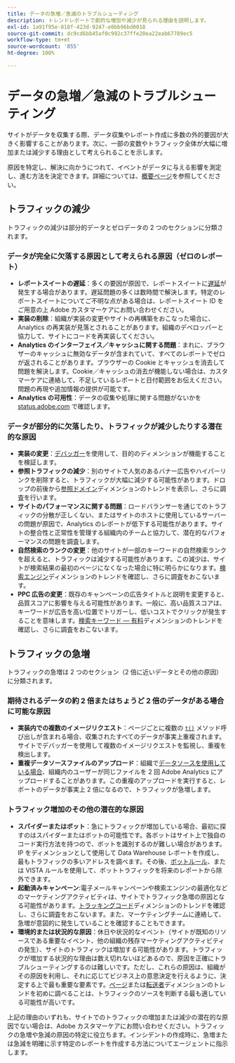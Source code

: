 ```yaml
---
title: データの急増／急減のトラブルシューティング
description: トレンドレポートで劇的な増加や減少が見られる理由を説明します。
exl-id: 1a91f95e-818f-423d-9247-e0bb96bd0018
source-git-commit: dc9cd6bb45af0c992c37ffe20ea22eab67789ec5
workflow-type: tm+mt
source-wordcount: '855'
ht-degree: 100%

---
```


# データの急増／急減のトラブルシューティング

サイトがデータを収集する際、データ収集やレポート作成に多数の外的要因が大きく影響することがあります。次に、一部の変数やトラフィック全体が大幅に増加または減少する理由として考えられることを示します。

原因を特定し、解決に向かうにつれて、イベントがデータに与える影響を測定し、進む方法を決定できます。詳細については、[概要ページ](overview.md)を参照してください。

## トラフィックの減少

トラフィックの減少は部分的データとゼロデータの 2 つのセクションに分類されます。

### データが完全に欠落する原因として考えられる原因（ゼロのレポート）

* **レポートスイートの遅延**：多くの要因が原因で、レポートスイートに[遅延](../latency.md)が発生する場合があります。遅延問題の多くは数時間で解決します。特定のレポートスイートについてご不明な点がある場合は、レポートスイート ID をご用意の上 Adobe カスタマーケアにお問い合わせください。
* **実装の削除**：組織が実装の変更やサイトの再構築をおこなった場合に、Analytics の再実装が見落とされることがあります。組織のデベロッパーと協力して、サイトにコードを再実装してください。
* **Analytics のインターフェイス／キャッシュに関する問題**：まれに、ブラウザーのキャッシュに無効なデータが含まれていて、すべてのレポートでゼロが返されることがあります。ブラウザーの Cookie とキャッシュを消去して問題を解決します。Cookie／キャッシュの消去が機能しない場合は、カスタマーケアに連絡して、不足しているレポートと日付範囲をお伝えください。問題の再現や追加情報の提供が可能です。
* **Analytics の可用性**：データの収集や処理に関する問題がないかを [status.adobe.com](https://status.adobe.com/products/1173/jp) で確認します。

### データが部分的に欠落したり、トラフィックが減少したりする潜在的な原因

* **実装の変更**：[デバッガー](/help/implement/validate/debugger.md)を使用して、目的のディメンションが機能することを検証します。
* **参照トラフィックの減少**：別のサイトで人気のあるバナー広告やハイパーリンクを削除すると、トラフィックが大幅に減少する可能性があります。ドロップの前後から[参照ドメイン](/help/components/dimensions/referring-domain.md)ディメンションのトレンドを表示し、さらに調査を行います。
* **サイトのパフォーマンスに関する問題**：ロードバランサーを通じてのトラフィックの分散が正しくない、またはサイトのホストに使用しているサーバーの問題が原因で、Analytics のレポートが低下する可能性があります。サイトの整合性と正常性を管理する組織内のチームと協力して、潜在的なパフォーマンスの問題を調査します。
* **自然検索のランクの変更**：他のサイトが一部のキーワードの自然検索ランクを超えると、トラフィックは減少する可能性があります。この減少は、サイトが検索結果の最初のページになくなった場合に特に明らかになります。[検索エンジン](/help/components/dimensions/search-engine.md)ディメンションのトレンドを確認し、さらに調査をおこないます。
* **PPC 広告の変更**：既存のキャンペーンの広告タイトルと説明を変更すると、品質スコアに影響を与える可能性があります。一般に、高い品質スコアは、キーワードが広告を高い位置でトリガーし、低いコストでクリックが発生することを意味します。[検索キーワード — 有料](/help/components/dimensions/search-keyword.md)ディメンションのトレンドを確認し、さらに調査をおこないます。

## トラフィックの急増

トラフィックの急増は 2 つのセクション（2 倍に近いデータとその他の原因）に分類されます。

### 期待されるデータの約 2 倍またはちょうど 2 倍のデータがある場合に可能な原因

* **実装内での複数のイメージリクエスト**：ページごとに複数の [`t()`](/help/implement/vars/functions/t-method.md) メソッド呼び出しが含まれる場合、収集されたすべてのデータが事実上重複されます。サイトでデバッガーを使用して複数のイメージリクエストを監視し、重複を検出します。
* **重複データソースファイルのアップロード**：組織で[データソースを使用している場合](/help/import/c-data-sources/datasrc-home.md)、組織内のユーザーが同じファイルを 2 回 Adobe Analytics にアップロードすることがあります。この重複のアップロードを実行すると、レポートのデータが事実上 2 倍になるので、トラフィックが急増します。

### トラフィック増加のその他の潜在的な原因

* **スパイダーまたはボット**：急にトラフィックが増加している場合、最初に探すのはスパイダーまたはボットの可能性です。各ボットはサイト上で独自のコード実行方法を持つので、ボットを識別するのが難しい場合があります。IP をディメンションとして使用して Data Warehouse レポートを作成し、最もトラフィックの多いアドレスを調べます。その後、[ボットルール](/help/admin/admin/c-manage-report-suites/c-edit-report-suites/general/bot-removal/bot-rules.md)、または VISTA ルールを使用して、ボットトラフィックを将来のレポートから除外できます。
* **起動済みキャンペーン**:電子メールキャンペーンや検索エンジンの最適化などのマーケティングアクティビティは、サイトでトラフィック急増の原因となる可能性があります。[トラッキングコード](/help/components/dimensions/tracking-code.md)ディメンションのトレンドを確認し、さらに調査をおこないます。また、マーケティングチームに連絡して、急増が意図的に発生していることを確認することもできます。
* **環境的または状況的な原因**：休日や状況的なイベント（サイトが既知のリソースである重要なイベント、他の組織の残存マーケティングアクティビティの発生）、サイトのトラフィックは増加する可能性があります。トラフィックが増加する状況的な理由は数え切れないほどあるので、原因を正確にトラブルシューティングするのは難しいです。ただし、これらの原因は、組織がその原因を利用し、それに応じてビジネス上の意思決定を行えるように、決定する上で最も重要な要素です。[ページ](/help/components/dimensions/page.md)または[転送者](/help/components/dimensions/referrer.md)ディメンションのトレンドを初めに調べることは、トラフィックのソースを判断する最も適している可能性が高いです。

上記の理由のいずれも、サイトでのトラフィックの増加または減少の潜在的な原因でない場合は、Adobe カスタマーケアにお問い合わせください。トラフィックの急増や急減の原因の特定に役立ちます。インシデントの作成時に、急増または急減を明確に示す特定のレポートを作成する方法についてエージェントに指示します。
